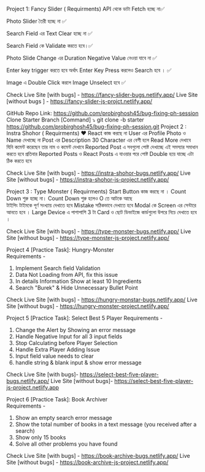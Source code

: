 Project 1: Fancy Slider  ( Requirments)
API থেকে ডাটা Fetch হচ্ছে না✅


Photo Slider তৈরী হচ্ছে না ✅


Search Field এর Text Clear হচ্ছে না ✅


 Search Field কে Validate করতে হবে।✅  


Photo Slide Change এর Duration Negative Value নেওয়া যাবে না ✅  


 Enter key trigger করতে হবে অর্থাৎ Enter Key  Press করলেও Search হবে । ✅  


Image এ Double Click করলে  Image Unselect  হবে ✅  

Check 
   Live Site [with bugs]  - https://fancy-slider-bugs.netlify.app/
   Live Site [without bugs ] - https://fancy-slider-js-projct.netlify.app/


GitHub Repo  Link: https://github.com/probirghosh45/bug-fixing-ph-session
Clone Starter Branch [Command] ⤵️
git clone -b starter https://github.com/probirghosh45/bug-fixing-ph-session.git
Project 2 : Instra Shohor  ( Requirments)
❤️ React কাজ করছে না 
 User  এর  Profile Photo ও Name দেখাচ্ছে না
 Post এর Description  30 Character এর বেশী হলে  Read More দেখাবে  
যিনি কমেন্ট করেছেন তার নাম ও কমেন্ট দেখাবে
Reported Post এ সবগুলো পোষ্ট দেখাচ্ছে এই সমস্যার সমাধান করতে হবে
প্রতিবার Reported Posts ও React Posts এ যাওয়ার পরে পোষ্ট  Double হয়ে যাচ্ছে এটা ঠিক করতে হবে 

Check 
Live Site [with bugs]  - https://instra-shohor-bugs.netlify.app/
Live Site [without bugs] - https://instra-shohor-js-project.netlify.app/










Project 3 : Type Monster ( Requirments)
Start Button কাজ করছে না ।
 Count Down শুরু হচ্ছে না।
 Count Down শুরু হলেও O তে আটকে আছে  
টাইপিং টাইমকে পূর্ণ সংখ্যায় দেখাতে হবে 
Mistake সঠিকভাবে দেখাতে হবে
Modal কে  Screen এর সেন্টারে আনতে হবে ।
Large Device এ পাশাপাশি 3 টা Card ও ছোট ডিভাইজে কার্ডগুলো উপরে নিচে দেখাতে হবে ।

Check 
Live Site [with bugs]  - https://type-monster-bugs.netlify.app/
Live Site [without bugs] - https://type-monster-js-project.netlify.app/














Project 4 [Practice Task]: Hungry-Monster   
Requirements -
1. Implement Search field Validation
2. Data Not Loading  from API, fix this issue 
3. In details Information Show at least 10 Ingredients
4. Search "Burek" & Hide Unnecessary Bullet Point


Check 
Live Site [with bugs]  - https://hungry-monstar-bugs.netlify.app/
Live Site [without bugs]  - https://hungry-monster-project.netlify.app/





Project 5 [Practice Task]: Select Best 5 Player
Requirements -
1. Change the Alert by  Showing an error message
2. Handle Negative Input for all 3 input fields
3. Stop Calculating before Player Selection
4. Handle Extra Player Adding Issue
5. Input field value needs to clear
6. handle string & blank input & show error message


Check 
Live Site [with bugs]- https://select-best-five-player-bugs.netlify.app/
Live Site [without bugs]- https://select-best-five-player-js-project.netlify.app



Project 6 [Practice Task]: Book Archiver   
Requirements -
1. Show an empty search error message
2.  Show the total number of books in a text message (you received after a search)
3.  Show only 15 books
4. Solve all other problems you have found


Check 
  Live Site [with bugs]  - https://book-archive-bugs.netlify.app/
  Live Site [without bugs]  - https://book-archive-js-project.netlify.app/